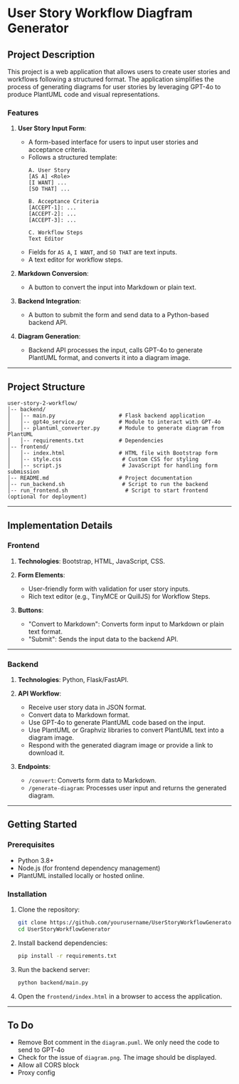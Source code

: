 # User Story Workflow Diagfram Generator

## Project Description

This project is a web application that allows users to create user stories and workflows following a structured format. The application simplifies the process of generating diagrams for user stories by leveraging GPT-4o to produce PlantUML code and visual representations.

### Features
1. **User Story Input Form**:
   - A form-based interface for users to input user stories and acceptance criteria.
   - Follows a structured template:
     ```
     A. User Story
     [AS A] <Role>
     [I WANT] ...
     [SO THAT] ...

     B. Acceptance Criteria
     [ACCEPT-1]: ...
     [ACCEPT-2]: ...
     [ACCEPT-3]: ...

     C. Workflow Steps
     Text Editor
     ```
   - Fields for `AS A`, `I WANT`, and `SO THAT` are text inputs.
   - A text editor for workflow steps.

2. **Markdown Conversion**:
   - A button to convert the input into Markdown or plain text.

3. **Backend Integration**:
   - A button to submit the form and send data to a Python-based backend API.

4. **Diagram Generation**:
   - Backend API processes the input, calls GPT-4o to generate PlantUML format, and converts it into a diagram image.

---

## Project Structure
```
user-story-2-workflow/
│-- backend/
│   │-- main.py                    # Flask backend application
│   │-- gpt4o_service.py           # Module to interact with GPT-4o
│   │-- plantuml_converter.py      # Module to generate diagram from PlantUML
│   │-- requirements.txt           # Dependencies
│-- frontend/
│   │-- index.html                 # HTML file with Bootstrap form
│   │-- style.css                   # Custom CSS for styling
│   │-- script.js                   # JavaScript for handling form submission
│-- README.md                      # Project documentation
│-- run_backend.sh                  # Script to run the backend
│-- run_frontend.sh                  # Script to start frontend (optional for deployment)
```

---

## Implementation Details

### Frontend
1. **Technologies**: Bootstrap, HTML, JavaScript, CSS.
2. **Form Elements**:
   - User-friendly form with validation for user story inputs.
   - Rich text editor (e.g., TinyMCE or QuillJS) for Workflow Steps.

3. **Buttons**:
   - "Convert to Markdown": Converts form input to Markdown or plain text format.
   - "Submit": Sends the input data to the backend API.

---

### Backend
1. **Technologies**: Python, Flask/FastAPI.
2. **API Workflow**:
   - Receive user story data in JSON format.
   - Convert data to Markdown format.
   - Use GPT-4o to generate PlantUML code based on the input.
   - Use PlantUML or Graphviz libraries to convert PlantUML text into a diagram image.
   - Respond with the generated diagram image or provide a link to download it.

3. **Endpoints**:
   - `/convert`: Converts form data to Markdown.
   - `/generate-diagram`: Processes user input and returns the generated diagram.

---

## Getting Started

### Prerequisites
- Python 3.8+
- Node.js (for frontend dependency management)
- PlantUML installed locally or hosted online.

### Installation
1. Clone the repository:
   ```bash
   git clone https://github.com/yourusername/UserStoryWorkflowGenerator.git
   cd UserStoryWorkflowGenerator

2. Install backend dependencies:
    ```bash
    pip install -r requirements.txt

3. Run the backend server:
    ```bash
    python backend/main.py

4. Open the `frontend/index.html` in a browser to access the application.

---
## To Do
- Remove Bot comment in the `diagram.puml`. We only need the code to send to GPT-4o
- Check for the issue of `diagram.png`. The image should be displayed.
- Allow all CORS block
- Proxy config

